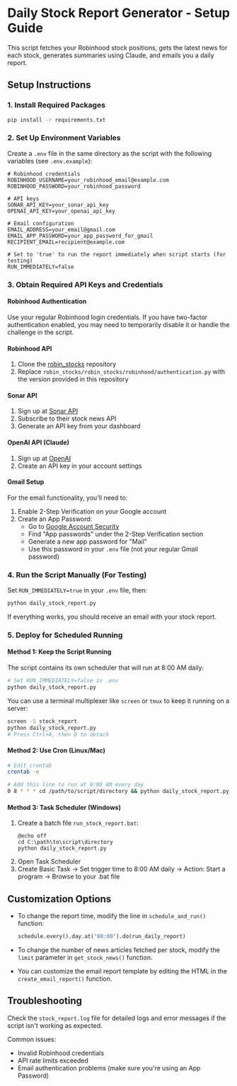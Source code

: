 # Daily Stock Report Generator - Setup Guide

This script fetches your Robinhood stock positions, gets the latest news for each stock, generates summaries using Claude, and emails you a daily report.

## Setup Instructions

### 1. Install Required Packages

```bash
pip install -r requirements.txt
```

### 2. Set Up Environment Variables

Create a `.env` file in the same directory as the script with the following variables (see `.env.example`):

```
# Robinhood credentials
ROBINHOOD_USERNAME=your_robinhood_email@example.com
ROBINHOOD_PASSWORD=your_robinhood_password

# API keys
SONAR_API_KEY=your_sonar_api_key
OPENAI_API_KEY=your_openai_api_key

# Email configuration
EMAIL_ADDRESS=your_email@gmail.com
EMAIL_APP_PASSWORD=your_app_password_for_gmail
RECIPIENT_EMAIL=recipient@example.com

# Set to 'true' to run the report immediately when script starts (for testing)
RUN_IMMEDIATELY=false
```

### 3. Obtain Required API Keys and Credentials

#### Robinhood Authentication
Use your regular Robinhood login credentials. If you have two-factor authentication enabled, you may need to temporarily disable it or handle the challenge in the script.
#### Robinhood API
1. Clone the [robin_stocks](https://github.com/jmfernandes/robin_stocks) repository
2. Replace `robin_stocks/robin_stocks/robinhood/authentication.py` with the version provided in this repository


#### Sonar API
1. Sign up at [Sonar API](https://www.sonar.com/)
2. Subscribe to their stock news API
3. Generate an API key from your dashboard

#### OpenAI API (Claude)
1. Sign up at [OpenAI](https://openai.com/)
2. Create an API key in your account settings

#### Gmail Setup
For the email functionality, you'll need to:
1. Enable 2-Step Verification on your Google account
2. Create an App Password:
   - Go to [Google Account Security](https://myaccount.google.com/security)
   - Find "App passwords" under the 2-Step Verification section
   - Generate a new app password for "Mail"
   - Use this password in your `.env` file (not your regular Gmail password)

### 4. Run the Script Manually (For Testing)

Set `RUN_IMMEDIATELY=true` in your `.env` file, then:

```bash
python daily_stock_report.py
```

If everything works, you should receive an email with your stock report.

### 5. Deploy for Scheduled Running

#### Method 1: Keep the Script Running
The script contains its own scheduler that will run at 8:00 AM daily:

```bash
# Set RUN_IMMEDIATELY=false in .env
python daily_stock_report.py
```

You can use a terminal multiplexer like `screen` or `tmux` to keep it running on a server:
```bash
screen -S stock_report
python daily_stock_report.py
# Press Ctrl+A, then D to detach
```

#### Method 2: Use Cron (Linux/Mac)

```bash
# Edit crontab
crontab -e

# Add this line to run at 8:00 AM every day
0 8 * * * cd /path/to/script/directory && python daily_stock_report.py
```

#### Method 3: Task Scheduler (Windows)

1. Create a batch file `run_stock_report.bat`:
   ```
   @echo off
   cd C:\path\to\script\directory
   python daily_stock_report.py
   ```
2. Open Task Scheduler
3. Create Basic Task → Set trigger time to 8:00 AM daily → Action: Start a program → Browse to your .bat file

## Customization Options

- To change the report time, modify the line in `schedule_and_run()` function:
  ```python
  schedule.every().day.at("08:00").do(run_daily_report)
  ```

- To change the number of news articles fetched per stock, modify the `limit` parameter in `get_stock_news()` function.

- You can customize the email report template by editing the HTML in the `create_email_report()` function.

## Troubleshooting

Check the `stock_report.log` file for detailed logs and error messages if the script isn't working as expected.

Common issues:
- Invalid Robinhood credentials
- API rate limits exceeded
- Email authentication problems (make sure you're using an App Password)
